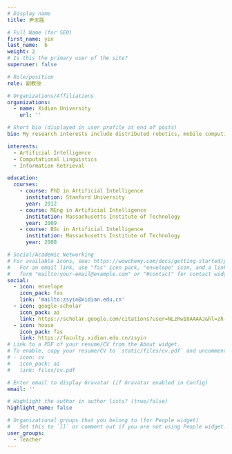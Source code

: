 ```yaml
---
# Display name
title: 尹志胜

# Full Name (for SEO)
first_name: yin
last_name:  b
weight: 2
# Is this the primary user of the site?
superuser: false

# Role/position
role: 副教授

# Organizations/Affiliations
organizations:
  - name: Xidian University
    url: ''

# Short bio (displayed in user profile at end of posts)
bio: My research interests include distributed robotics, mobile computing and programmable matter.

interests:
  - Artificial Intelligence
  - Computational Linguistics
  - Information Retrieval

education:
  courses:
    - course: PhD in Artificial Intelligence
      institution: Stanford University
      year: 2012
    - course: MEng in Artificial Intelligence
      institution: Massachusetts Institute of Technology
      year: 2009
    - course: BSc in Artificial Intelligence
      institution: Massachusetts Institute of Technology
      year: 2008

# Social/Academic Networking
# For available icons, see: https://wowchemy.com/docs/getting-started/page-builder/#icons
#   For an email link, use "fas" icon pack, "envelope" icon, and a link in the
#   form "mailto:your-email@example.com" or "#contact" for contact widget.
social:
  - icon: envelope
    icon_pack: fas
    link: 'mailto:zsyin@xidian.edu.cn'
  - icon: google-scholar
    icon_pack: ai
    link: https://scholar.google.com/citations?user=NLzRw10AAAAJ&hl=zh-CN&oi=ao
  - icon: house
    icon_pack: fas
    link: https://faculty.xidian.edu.cn/zsyin
# Link to a PDF of your resume/CV from the About widget.
# To enable, copy your resume/CV to `static/files/cv.pdf` and uncomment the lines below.
# - icon: cv
#   icon_pack: ai
#   link: files/cv.pdf

# Enter email to display Gravatar (if Gravatar enabled in Config)
email: ''

# Highlight the author in author lists? (true/false)
highlight_name: false

# Organizational groups that you belong to (for People widget)
#   Set this to `[]` or comment out if you are not using People widget.
user_groups:
  - Teacher
---
```

